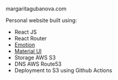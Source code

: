 margaritagubanova.com 

Personal website built using: 
* React JS
* React Router
* [Emotion](https://github.com/emotion-js/emotion)
* [Material UI](https://github.com/mui-org/material-ui)
* Storage AWS S3 
* DNS AWS Route53 
* Deployment to S3 using Github Actions

